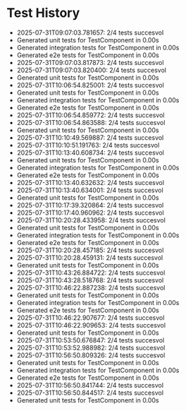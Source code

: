 # Test History

- 2025-07-31T09:07:03.781657: 2/4 tests succesvol
- Generated unit tests for TestComponent in 0.00s
- Generated integration tests for TestComponent in 0.00s
- Generated e2e tests for TestComponent in 0.00s
- 2025-07-31T09:07:03.817873: 2/4 tests succesvol
- 2025-07-31T09:07:03.820400: 2/4 tests succesvol
- Generated unit tests for TestComponent in 0.00s
- 2025-07-31T10:06:54.825001: 2/4 tests succesvol
- Generated unit tests for TestComponent in 0.00s
- Generated integration tests for TestComponent in 0.00s
- Generated e2e tests for TestComponent in 0.00s
- 2025-07-31T10:06:54.859772: 2/4 tests succesvol
- 2025-07-31T10:06:54.863588: 2/4 tests succesvol
- Generated unit tests for TestComponent in 0.00s
- 2025-07-31T10:10:49.569887: 2/4 tests succesvol
- 2025-07-31T10:10:51.191763: 2/4 tests succesvol
- 2025-07-31T10:13:40.608734: 2/4 tests succesvol
- Generated unit tests for TestComponent in 0.00s
- Generated integration tests for TestComponent in 0.00s
- Generated e2e tests for TestComponent in 0.00s
- 2025-07-31T10:13:40.632632: 2/4 tests succesvol
- 2025-07-31T10:13:40.634001: 2/4 tests succesvol
- Generated unit tests for TestComponent in 0.00s
- 2025-07-31T10:17:39.320864: 2/4 tests succesvol
- 2025-07-31T10:17:40.960962: 2/4 tests succesvol
- 2025-07-31T10:20:28.433958: 2/4 tests succesvol
- Generated unit tests for TestComponent in 0.00s
- Generated integration tests for TestComponent in 0.00s
- Generated e2e tests for TestComponent in 0.00s
- 2025-07-31T10:20:28.457185: 2/4 tests succesvol
- 2025-07-31T10:20:28.459131: 2/4 tests succesvol
- Generated unit tests for TestComponent in 0.00s
- 2025-07-31T10:43:26.884722: 2/4 tests succesvol
- 2025-07-31T10:43:28.518768: 2/4 tests succesvol
- 2025-07-31T10:46:22.887238: 2/4 tests succesvol
- Generated unit tests for TestComponent in 0.00s
- Generated integration tests for TestComponent in 0.00s
- Generated e2e tests for TestComponent in 0.00s
- 2025-07-31T10:46:22.907677: 2/4 tests succesvol
- 2025-07-31T10:46:22.909653: 2/4 tests succesvol
- Generated unit tests for TestComponent in 0.00s
- 2025-07-31T10:53:50.676847: 2/4 tests succesvol
- 2025-07-31T10:53:52.988982: 2/4 tests succesvol
- 2025-07-31T10:56:50.809326: 2/4 tests succesvol
- Generated unit tests for TestComponent in 0.00s
- Generated integration tests for TestComponent in 0.00s
- Generated e2e tests for TestComponent in 0.00s
- 2025-07-31T10:56:50.841744: 2/4 tests succesvol
- 2025-07-31T10:56:50.844517: 2/4 tests succesvol
- Generated unit tests for TestComponent in 0.00s
